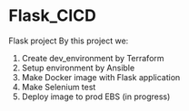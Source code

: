 # Flask_CICD
Flask project
By this project we:
1. Create dev_environment by Terraform
2. Setup environment by Ansible
3. Make Docker image with Flask application
4. Make Selenium test
5. Deploy image to prod EBS (in progress)
